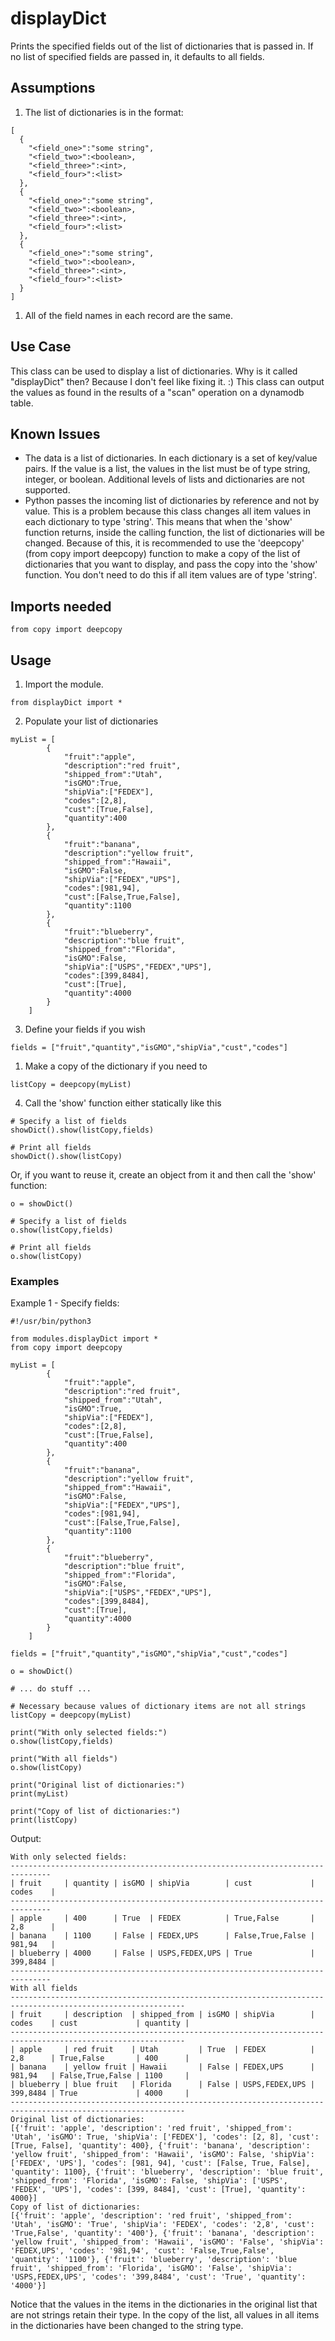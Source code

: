 # displayDict
Prints the specified fields out of the list of dictionaries that is passed in.  If no list of specified fields are passed in, it defaults to all fields.

## Assumptions ##
1. The list of dictionaries is in the format:
```
[
  {
    "<field_one>":"some string",
    "<field_two>":<boolean>,
    "<field_three>":<int>,
    "<field_four>":<list>
  },
  {
    "<field_one>":"some string",
    "<field_two>":<boolean>,
    "<field_three>":<int>,
    "<field_four>":<list>
  },
  {
    "<field_one>":"some string",
    "<field_two>":<boolean>,
    "<field_three>":<int>,
    "<field_four>":<list>
  }
]
```
1. All of the field names in each record are the same.

## Use Case ##
This class can be used to display a list of dictionaries.  Why is it called "displayDict" then?  Because I don't feel like fixing it. :)
This class can output the values as found in the results of a "scan" operation on a dynamodb table.

## Known Issues ##
* The data is a list of dictionaries.  In each dictionary is a set of key/value pairs.  If the value is a list, the values in the list must be of type string, integer, or boolean.  Additional levels of lists and dictionaries are not supported.
* Python passes the incoming list of dictionaries by reference and not by value. This is a problem because this class changes all item values in each dictionary to type 'string'. This means that when the 'show' function returns, inside the calling function, the list of dictionaries will be changed. Because of this, it is recommended to use the 'deepcopy' (from copy import deepcopy) function to make a copy of the list of dictionaries that you want to display, and pass the copy into the 'show' function. You don't need to do this if all item values are of type 'string'.

## Imports needed ##
```
from copy import deepcopy
```
## Usage ##
1. Import the module.
```
from displayDict import *
```
2. Populate your list of dictionaries
```
myList = [
        {
            "fruit":"apple",
            "description":"red fruit",
            "shipped_from":"Utah",
            "isGMO":True,
            "shipVia":["FEDEX"],
            "codes":[2,8],
            "cust":[True,False],
            "quantity":400
        },
        {
            "fruit":"banana",
            "description":"yellow fruit",
            "shipped_from":"Hawaii",
            "isGMO":False,
            "shipVia":["FEDEX","UPS"],
            "codes":[981,94],
            "cust":[False,True,False],
            "quantity":1100
        },
        {
            "fruit":"blueberry",
            "description":"blue fruit",
            "shipped_from":"Florida",
            "isGMO":False,
            "shipVia":["USPS","FEDEX","UPS"],
            "codes":[399,8484],
            "cust":[True],
            "quantity":4000
        }
    ]
```
3. Define your fields if you wish
```
fields = ["fruit","quantity","isGMO","shipVia","cust","codes"]
```
1. Make a copy of the dictionary if you need to
```
listCopy = deepcopy(myList)
```
4. Call the 'show' function either statically like this

```
# Specify a list of fields
showDict().show(listCopy,fields)

# Print all fields
showDict().show(listCopy)
```
  Or, if you want to reuse it, create an object from it and then call the 'show' function:
```
o = showDict()

# Specify a list of fields
o.show(listCopy,fields)

# Print all fields
o.show(listCopy)
```
### Examples ###
Example 1 - Specify fields:
```
#!/usr/bin/python3

from modules.displayDict import *
from copy import deepcopy

myList = [
        {
            "fruit":"apple",
            "description":"red fruit",
            "shipped_from":"Utah",
            "isGMO":True,
            "shipVia":["FEDEX"],
            "codes":[2,8],
            "cust":[True,False],
            "quantity":400
        },
        {
            "fruit":"banana",
            "description":"yellow fruit",
            "shipped_from":"Hawaii",
            "isGMO":False,
            "shipVia":["FEDEX","UPS"],
            "codes":[981,94],
            "cust":[False,True,False],
            "quantity":1100
        },
        {
            "fruit":"blueberry",
            "description":"blue fruit",
            "shipped_from":"Florida",
            "isGMO":False,
            "shipVia":["USPS","FEDEX","UPS"],
            "codes":[399,8484],
            "cust":[True],
            "quantity":4000
        }
    ]

fields = ["fruit","quantity","isGMO","shipVia","cust","codes"]

o = showDict()

# ... do stuff ...

# Necessary because values of dictionary items are not all strings
listCopy = deepcopy(myList)

print("With only selected fields:")
o.show(listCopy,fields)

print("With all fields")
o.show(listCopy)

print("Original list of dictionaries:")
print(myList)

print("Copy of list of dictionaries:")
print(listCopy)
```
Output:
```
With only selected fields:
-------------------------------------------------------------------------------
| fruit     | quantity | isGMO | shipVia        | cust             | codes    |
-------------------------------------------------------------------------------
| apple     | 400      | True  | FEDEX          | True,False       | 2,8      |
| banana    | 1100     | False | FEDEX,UPS      | False,True,False | 981,94   |
| blueberry | 4000     | False | USPS,FEDEX,UPS | True             | 399,8484 |
-------------------------------------------------------------------------------
With all fields
-------------------------------------------------------------------------------------------------------------
| fruit     | description  | shipped_from | isGMO | shipVia        | codes    | cust             | quantity |
-------------------------------------------------------------------------------------------------------------
| apple     | red fruit    | Utah         | True  | FEDEX          | 2,8      | True,False       | 400      |
| banana    | yellow fruit | Hawaii       | False | FEDEX,UPS      | 981,94   | False,True,False | 1100     |
| blueberry | blue fruit   | Florida      | False | USPS,FEDEX,UPS | 399,8484 | True             | 4000     |
-------------------------------------------------------------------------------------------------------------
Original list of dictionaries:
[{'fruit': 'apple', 'description': 'red fruit', 'shipped_from': 'Utah', 'isGMO': True, 'shipVia': ['FEDEX'], 'codes': [2, 8], 'cust': [True, False], 'quantity': 400}, {'fruit': 'banana', 'description': 'yellow fruit', 'shipped_from': 'Hawaii', 'isGMO': False, 'shipVia': ['FEDEX', 'UPS'], 'codes': [981, 94], 'cust': [False, True, False], 'quantity': 1100}, {'fruit': 'blueberry', 'description': 'blue fruit', 'shipped_from': 'Florida', 'isGMO': False, 'shipVia': ['USPS', 'FEDEX', 'UPS'], 'codes': [399, 8484], 'cust': [True], 'quantity': 4000}]
Copy of list of dictionaries:
[{'fruit': 'apple', 'description': 'red fruit', 'shipped_from': 'Utah', 'isGMO': 'True', 'shipVia': 'FEDEX', 'codes': '2,8', 'cust': 'True,False', 'quantity': '400'}, {'fruit': 'banana', 'description': 'yellow fruit', 'shipped_from': 'Hawaii', 'isGMO': 'False', 'shipVia': 'FEDEX,UPS', 'codes': '981,94', 'cust': 'False,True,False', 'quantity': '1100'}, {'fruit': 'blueberry', 'description': 'blue fruit', 'shipped_from': 'Florida', 'isGMO': 'False', 'shipVia': 'USPS,FEDEX,UPS', 'codes': '399,8484', 'cust': 'True', 'quantity': '4000'}]
```
Notice that the values in the items in the dictionaries in the original list that are not strings retain their type.
In the copy of the list, all values in all items in the dictionaries have been changed to the string type.
